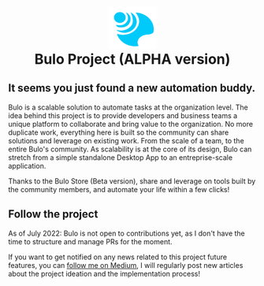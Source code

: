 <div align="center">
    <img src="./bulo_logo.png" width="100" />
    <h1 class="title" >Bulo Project (ALPHA version)</h1>  
</div>

## It seems you just found a new automation buddy.

Bulo is a scalable solution to automate tasks at the organization level. The idea behind this project is to provide developers and business teams a unique platform to collaborate and bring value to the organization. 
No more duplicate work, everything here is built so the community can share solutions and leverage on existing work. From the scale of a team, to the entire Bulo's community.
As scalability is at the core of its design, Bulo can stretch from a simple standalone Desktop App to an entreprise-scale application. 

Thanks to the Bulo Store (Beta version), share and leverage on tools built by the community members, and automate your life within a few clicks!

## Follow the project  

As of July 2022: Bulo is not open to contributions yet, as I don't have the time to structure and manage PRs for the moment.

If you want to get notified on any news related to this project future features,
you can [follow me on Medium](https://medium.com/@JulienElkaim), I will regularly post new articles about the project ideation and the implementation process!

<style>
.title{
    padding: 0;
    margin: 0;
}
</style>
